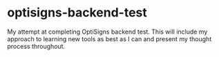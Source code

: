 # optisigns-backend-test
My attempt at completing OptiSigns backend test. This will include my approach to learning new tools as best as I can and present my thought process throughout.
